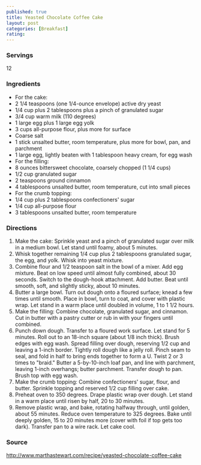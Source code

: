 ```yaml
---
published: true
title: Yeasted Chocolate Coffee Cake
layout: post
categories: [Breakfast]
rating: 
---
```

### Servings
12

### Ingredients
- For the cake:
- 2 1/4 teaspoons (one 1/4-ounce envelope) active dry yeast
- 1/4 cup plus 2 tablespoons plus a pinch of granulated sugar
- 3/4 cup warm milk (110 degrees)
- 1 large egg plus 1 large egg yolk
- 3 cups all-purpose flour, plus more for surface
- Coarse salt
- 1 stick unsalted butter, room temperature, plus more for bowl, pan, and parchment
- 1 large egg, lightly beaten with 1 tablespoon heavy cream, for egg wash
- For the filling:
- 8 ounces bittersweet chocolate, coarsely chopped (1 1/4 cups)
- 1/2 cup granulated sugar
- 2 teaspoons ground cinnamon
- 4 tablespoons unsalted butter, room temperature, cut into small pieces
- For the crumb topping:
- 1/4 cup plus 2 tablespoons confectioners' sugar
- 1/4 cup all-purpose flour
- 3 tablespoons unsalted butter, room temperature


### Directions
1. Make the cake: Sprinkle yeast and a pinch of granulated sugar over milk in a medium bowl. Let stand until foamy, about 5 minutes.
2. Whisk together remaining 1/4 cup plus 2 tablespoons granulated sugar, the egg, and yolk. Whisk into yeast mixture.
3. Combine flour and 1/2 teaspoon salt in the bowl of a mixer. Add egg mixture. Beat on low speed until almost fully combined, about 30 seconds. Switch to the dough-hook attachment. Add butter. Beat until smooth, soft, and slightly sticky, about 10 minutes.
4. Butter a large bowl. Turn out dough onto a floured surface; knead a few times until smooth. Place in bowl, turn to coat, and cover with plastic wrap. Let stand in a warm place until doubled in volume, 1 to 1 1/2 hours.
5. Make the filling: Combine chocolate, granulated sugar, and cinnamon. Cut in butter with a pastry cutter or rub in with your fingers until combined.
6. Punch down dough. Transfer to a floured work surface. Let stand for 5 minutes. Roll out to an 18-inch square (about 1/8 inch thick). Brush edges with egg wash. Spread filling over dough, reserving 1/2 cup and leaving a 1-inch border. Tightly roll dough like a jelly roll. Pinch seam to seal, and fold in half to bring ends together to form a U. Twist 2 or 3 times to "braid." Butter a 5-by-10-inch loaf pan, and line with parchment, leaving 1-inch overhangs; butter parchment. Transfer dough to pan. Brush top with egg wash.
7. Make the crumb topping: Combine confectioners' sugar, flour, and butter. Sprinkle topping and reserved 1/2 cup filling over cake.
8. Preheat oven to 350 degrees. Drape plastic wrap over dough. Let stand in a warm place until risen by half, 20 to 30 minutes.
9. Remove plastic wrap, and bake, rotating halfway through, until golden, about 55 minutes. Reduce oven temperature to 325 degrees. Bake until deeply golden, 15 to 20 minutes more (cover with foil if top gets too dark). Transfer pan to a wire rack. Let cake cool.

### Source
<a href="http://www.marthastewart.com/recipe/yeasted-chocolate-coffee-cake" target="new">http://www.marthastewart.com/recipe/yeasted-chocolate-coffee-cake</a>
